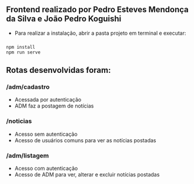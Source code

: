 ## Frontend realizado por Pedro Esteves Mendonça da Silva e João Pedro Koguishi
- Para realizar a instalação, abrir a pasta projeto em terminal e executar:
###
    npm install
    npm run serve
###

## Rotas desenvolvidas foram:
### /adm/cadastro
- Acessada por autenticação
- ADM faz a postagem de notícias

### /noticias
- Acesso sem autenticação
- Acesso de usuários comuns para ver as notícias postadas

### /adm/listagem
- Acesso com autenticação
- Acesso de ADM para ver, alterar e excluir notícias postadas